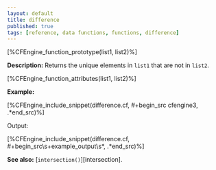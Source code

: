 ```yaml
---
layout: default
title: difference
published: true
tags: [reference, data functions, functions, difference]
---
```


[%CFEngine_function_prototype(list1, list2)%]

**Description:** Returns the unique elements in `list1` that are not in 
`list2`.

[%CFEngine_function_attributes(list1, list2)%]

**Example:**

[%CFEngine_include_snippet(difference.cf, #\+begin_src cfengine3, .*end_src)%]

Output:

[%CFEngine_include_snippet(difference.cf, #\+begin_src\s+example_output\s*, .*end_src)%]

**See also:** [`intersection()`][intersection].
